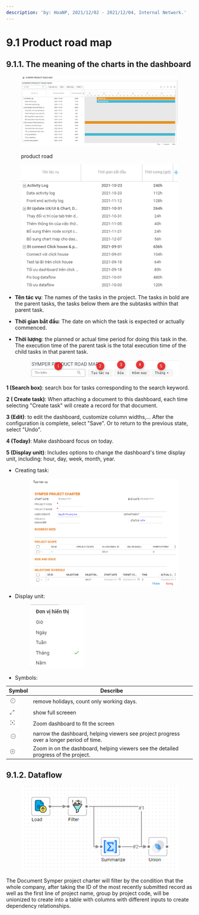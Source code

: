 ```yaml
---
description: 'by: HoaNP, 2021/12/02 - 2021/12/04, Internal Network.'
---
```


# 9.1 Product road map

## 9.1.1. The meaning of the charts in the dashboard

<figure><img src="../../.gitbook/assets/image (1).png" alt=""><figcaption><p>product road </p></figcaption></figure>

<figure><img src="../../.gitbook/assets/image (58).png" alt=""><figcaption></figcaption></figure>

* **Tên tác vụ**: The names of the tasks in the project. The tasks in bold are the parent tasks, the tasks below them are the subtasks within that parent task.
* **Thời gian bắt đầu**: The date on which the task is expected or actually commenced.
*   **Thời lượng**: the planned or actual time period for doing this task in the. The execution time of the parent task is the total execution time of the child tasks in that parent task.

    <figure><img src="../../.gitbook/assets/image (66).png" alt=""><figcaption></figcaption></figure>

**1 (Search box)**: search box for tasks corresponding to the search keyword.

**2 ( Create task)**: When attaching a document to this dashboard, each time selecting "Create task" will create a record for that document.

**3 (Edit)**: to edit the dashboard, customize column widths,... After the configuration is complete, select "Save". Or to return to the previous state, select "Undo".

**4 (Today)**: Make dashboard focus on today.

**5 (Display unit)**: Includes options to change the dashboard's time display unit, including: hour, day, week, month, year.

*   Creating task:

    <figure><img src="../../.gitbook/assets/image (14).png" alt=""><figcaption></figcaption></figure>
*   Display unit:

    <figure><img src="../../.gitbook/assets/image (54).png" alt=""><figcaption></figcaption></figure>
* Symbols:

| Symbol                                      | Describe                                                                                 |
| ------------------------------------------- | ---------------------------------------------------------------------------------------- |
| ![](<../../.gitbook/assets/image (73).png>) | remove holidays, count only working days.                                                |
| ![](<../../.gitbook/assets/image (70).png>) | show full screeen                                                                        |
| ![](<../../.gitbook/assets/image (38).png>) | Zoom dashboard to fit the screen                                                         |
| ![](<../../.gitbook/assets/image (32).png>) | narrow the dashboard, helping viewers see project progress over a longer period of time. |
| ![](<../../.gitbook/assets/image (34).png>) | Zoom in on the dashboard, helping viewers see the detailed progress of the project.      |

## 9.1.2. Dataflow

<figure><img src="../../.gitbook/assets/image (7).png" alt=""><figcaption></figcaption></figure>

The Document Symper project charter will filter by the condition that the whole company, after taking the ID of the most recently submitted record as well as the first line of project name, group by project code, will be unionized to create into a table with columns with different inputs to create dependency relationships.
